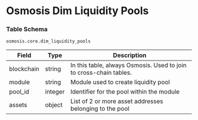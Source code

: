# Osmosis Dim Liquidity Pools

### Table Schema

`osmosis.core.dim_liquidity_pools`

| Field      | Type    | Description                                                        |
| ---------- | ------- | ------------------------------------------------------------------ |
| blockchain | string  | In this table, always Osmosis. Used to join to cross-chain tables. |
| module     | string  | Module used to create liquidity pool                               |
| pool\_id   | integer | Identifier for the pool within the module                          |
| assets     | object  | List of 2 or more asset addresses belonging to the pool            |

